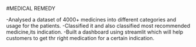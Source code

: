 #MEDICAL REMEDY


-Analysed a dataset of 4000+ medicines into different categories and usage for the patients.
-Classified it and also classified most recommended medicine,its indication.
-Built a dashboard using streamlit which will help customers to get thr right medication for a certain indication.
